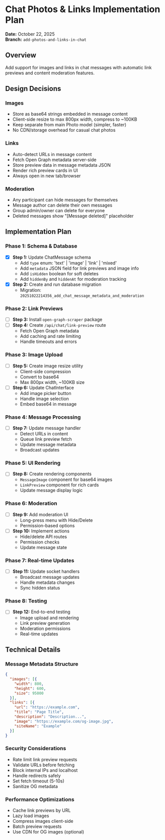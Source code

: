# Chat Photos & Links Implementation Plan

**Date:** October 22, 2025  
**Branch:** `add-photos-and-links-in-chat`

## Overview

Add support for images and links in chat messages with automatic link previews and content moderation features.

## Design Decisions

### Images
- Store as base64 strings embedded in message content
- Client-side resize to max 800px width, compress to ~100KB
- Keep separate from main Photo model (simpler, faster)
- No CDN/storage overhead for casual chat photos

### Links
- Auto-detect URLs in message content
- Fetch Open Graph metadata server-side
- Store preview data in message metadata JSON
- Render rich preview cards in UI
- Always open in new tab/browser

### Moderation
- Any participant can hide messages for themselves
- Message author can delete their own messages
- Group admin/owner can delete for everyone
- Deleted messages show "[Message deleted]" placeholder

## Implementation Plan

### Phase 1: Schema & Database
- [x] **Step 1:** Update ChatMessage schema
  - Add `type` enum: 'text' | 'image' | 'link' | 'mixed'
  - Add `metadata` JSON field for link previews and image info
  - Add `isHidden` boolean for soft deletes
  - Add `hiddenBy` and `hiddenAt` for moderation tracking
- [x] **Step 2:** Create and run database migration
  - Migration: `20251022214356_add_chat_message_metadata_and_moderation`

### Phase 2: Link Previews
- [ ] **Step 3:** Install `open-graph-scraper` package
- [ ] **Step 4:** Create `/api/chat/link-preview` route
  - Fetch Open Graph metadata
  - Add caching and rate limiting
  - Handle timeouts and errors

### Phase 3: Image Upload
- [ ] **Step 5:** Create image resize utility
  - Client-side compression
  - Convert to base64
  - Max 800px width, ~100KB size
- [ ] **Step 6:** Update ChatInterface
  - Add image picker button
  - Handle image selection
  - Embed base64 in message

### Phase 4: Message Processing
- [ ] **Step 7:** Update message handler
  - Detect URLs in content
  - Queue link preview fetch
  - Update message metadata
  - Broadcast updates

### Phase 5: UI Rendering
- [ ] **Step 8:** Create rendering components
  - `MessageImage` component for base64 images
  - `LinkPreview` component for rich cards
  - Update message display logic

### Phase 6: Moderation
- [ ] **Step 9:** Add moderation UI
  - Long-press menu with Hide/Delete
  - Permission-based options
- [ ] **Step 10:** Implement actions
  - Hide/delete API routes
  - Permission checks
  - Update message state

### Phase 7: Real-time Updates
- [ ] **Step 11:** Update socket handlers
  - Broadcast message updates
  - Handle metadata changes
  - Sync hidden status

### Phase 8: Testing
- [ ] **Step 12:** End-to-end testing
  - Image upload and rendering
  - Link preview generation
  - Moderation permissions
  - Real-time updates

## Technical Details

### Message Metadata Structure
```json
{
  "images": [{
    "width": 800,
    "height": 600,
    "size": 95000
  }],
  "links": [{
    "url": "https://example.com",
    "title": "Page Title",
    "description": "Description...",
    "image": "https://example.com/og-image.jpg",
    "siteName": "Example"
  }]
}
```

### Security Considerations
- Rate limit link preview requests
- Validate URLs before fetching
- Block internal IPs and localhost
- Handle redirects safely
- Set fetch timeout (5-10s)
- Sanitize OG metadata

### Performance Optimizations
- Cache link previews by URL
- Lazy load images
- Compress images client-side
- Batch preview requests
- Use CDN for OG images (optional)
